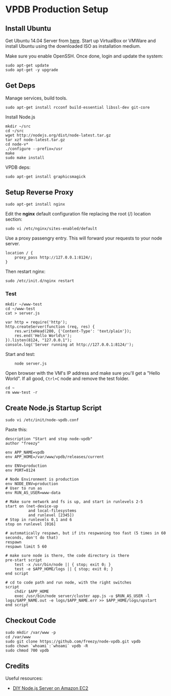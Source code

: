 # VPDB Production Setup

## Install Ubuntu

Get Ubuntu 14.04 Server from [here](http://www.ubuntu.com/download/server). Start up
VirtualBox or VMWare and install Ubuntu using the downloaded ISO as installation
medium.

Make sure you enable OpenSSH. Once done, login and update the system:

	sudo apt-get update
	sudo apt-get -y upgrade

## Get Deps

Manage services, build tools.

	sudo apt-get install rcconf build-essential libssl-dev git-core

Install Node.js

	mkdir ~/src
	cd ~/src
	wget http://nodejs.org/dist/node-latest.tar.gz
	tar xzf node-latest.tar.gz
	cd node-v*
	./configure --prefix=/usr
	make
	sudo make install

VPDB deps:

	sudo apt-get install graphicsmagick

## Setup Reverse Proxy

	sudo apt-get install nginx

Edit the **nginx** default configuration file replacing the root (/) location section:

	sudo vi /etc/nginx/sites-enabled/default

Use a proxy passengry entry. This will forward your requests to your node server.

	location / {
		proxy_pass http://127.0.0.1:8124/;
	}


Then restart nginx:

	sudo /etc/init.d/nginx restart

### Test

	mkdir ~/www-test
	cd ~/www-test
	cat > server.js

	var http = require('http');
	http.createServer(function (req, res) {
		res.writeHead(200, {'Content-Type': 'text/plain'});
		res.end('Hello World\n');
	}).listen(8124, "127.0.0.1");
	console.log('Server running at http://127.0.0.1:8124/');

Start and test:

		node server.js

Open browser with the VM's IP address and make sure you'll get a "Hello World". If all good,
``Ctrl+C`` node and remove the test folder.

	cd ~
	rm www-test -r

## Create Node.js Startup Script

	sudo vi /etc/init/node-vpdb.conf

Paste this:

```Shell
description "Start and stop node-vpdb"
author "freezy"

env APP_NAME=vpdb
env APP_HOME=/var/www/vpdb/releases/current

env ENV=production
env PORT=8124

# Node Environment is production
env NODE_ENV=production
# User to run as
env RUN_AS_USER=www-data

# Make sure network and fs is up, and start in runlevels 2-5
start on (net-device-up
          and local-filesystems
          and runlevel [2345])
# Stop in runlevels 0,1 and 6
stop on runlevel [016]

# automatically respawn, but if its respwaning too fast (5 times in 60 seconds, don't do that)
respawn
respawn limit 5 60

# make sure node is there, the code directory is there
pre-start script
    test -x /usr/bin/node || { stop; exit 0; }
    test -e $APP_HOME/logs || { stop; exit 0; }
end script

# cd to code path and run node, with the right switches
script
    chdir $APP_HOME
    exec /usr/bin/node server/cluster app.js -u $RUN_AS_USER -l logs/$APP_NAME.out -e logs/$APP_NAME.err >> $APP_HOME/logs/upstart
end script
```


## Checkout Code

	sudo mkdir /var/www -p
	cd /var/www
	sudo git clone https://github.com/freezy/node-vpdb.git vpdb
	sudo chown `whoami`:`whoami` vpdb -R
	sudo chmod 700 vpdb







## Credits

Useful resources:

* [DIY Node.js Server on Amazon EC2](http://cuppster.com/2011/05/12/diy-node-js-server-on-amazon-ec2/)

